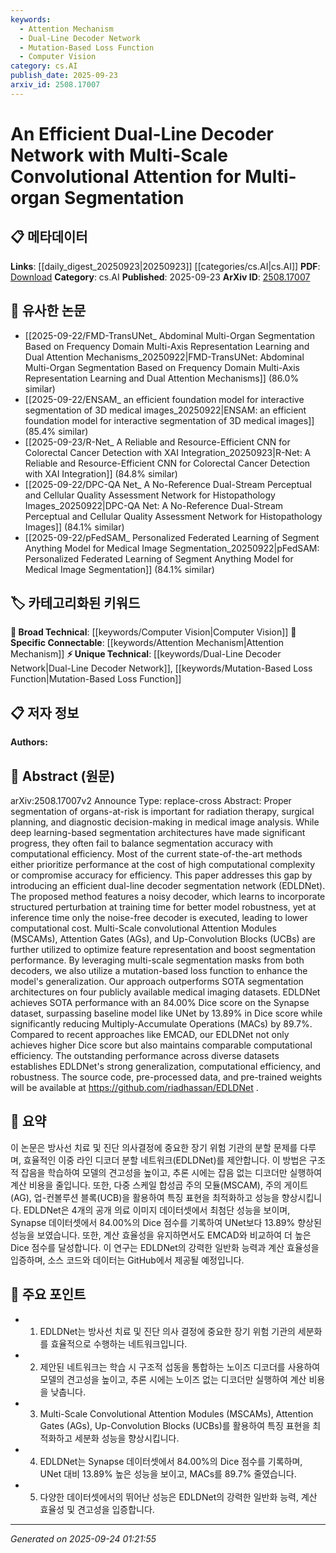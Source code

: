 ```yaml
---
keywords:
  - Attention Mechanism
  - Dual-Line Decoder Network
  - Mutation-Based Loss Function
  - Computer Vision
category: cs.AI
publish_date: 2025-09-23
arxiv_id: 2508.17007
---
```


<!-- KEYWORD_LINKING_METADATA:
{
  "processed_timestamp": "2025-09-24T01:21:55.927294",
  "vocabulary_version": "1.0",
  "selected_keywords": [
    "Attention Mechanism",
    "Dual-Line Decoder Network",
    "Mutation-Based Loss Function",
    "Computer Vision"
  ],
  "rejected_keywords": [],
  "similarity_scores": {
    "Attention Mechanism": 0.85,
    "Dual-Line Decoder Network": 0.8,
    "Mutation-Based Loss Function": 0.75,
    "Computer Vision": 0.7
  },
  "extraction_method": "AI_prompt_based",
  "budget_applied": true,
  "candidates_json": {
    "candidates": [
      {
        "surface": "Multi-Scale Convolutional Attention",
        "canonical": "Attention Mechanism",
        "aliases": [
          "MSCAM",
          "Multi-Scale Attention"
        ],
        "category": "specific_connectable",
        "rationale": "This mechanism enhances feature representation and aligns with the known concept of attention mechanisms in neural networks.",
        "novelty_score": 0.45,
        "connectivity_score": 0.88,
        "specificity_score": 0.7,
        "link_intent_score": 0.85
      },
      {
        "surface": "Dual-Line Decoder Network",
        "canonical": "Dual-Line Decoder Network",
        "aliases": [
          "EDLDNet"
        ],
        "category": "unique_technical",
        "rationale": "Represents a novel architecture specific to this paper, crucial for understanding its contribution.",
        "novelty_score": 0.75,
        "connectivity_score": 0.6,
        "specificity_score": 0.85,
        "link_intent_score": 0.8
      },
      {
        "surface": "Mutation-Based Loss Function",
        "canonical": "Mutation-Based Loss Function",
        "aliases": [],
        "category": "unique_technical",
        "rationale": "Introduces a new method for enhancing model generalization, unique to this study.",
        "novelty_score": 0.7,
        "connectivity_score": 0.55,
        "specificity_score": 0.8,
        "link_intent_score": 0.75
      },
      {
        "surface": "Medical Image Segmentation",
        "canonical": "Computer Vision",
        "aliases": [
          "Organ Segmentation"
        ],
        "category": "broad_technical",
        "rationale": "Links to the broader field of computer vision, of which medical image segmentation is a part.",
        "novelty_score": 0.4,
        "connectivity_score": 0.9,
        "specificity_score": 0.5,
        "link_intent_score": 0.7
      }
    ],
    "ban_list_suggestions": [
      "SOTA",
      "performance",
      "efficiency"
    ]
  },
  "decisions": [
    {
      "candidate_surface": "Multi-Scale Convolutional Attention",
      "resolved_canonical": "Attention Mechanism",
      "decision": "linked",
      "scores": {
        "novelty": 0.45,
        "connectivity": 0.88,
        "specificity": 0.7,
        "link_intent": 0.85
      }
    },
    {
      "candidate_surface": "Dual-Line Decoder Network",
      "resolved_canonical": "Dual-Line Decoder Network",
      "decision": "linked",
      "scores": {
        "novelty": 0.75,
        "connectivity": 0.6,
        "specificity": 0.85,
        "link_intent": 0.8
      }
    },
    {
      "candidate_surface": "Mutation-Based Loss Function",
      "resolved_canonical": "Mutation-Based Loss Function",
      "decision": "linked",
      "scores": {
        "novelty": 0.7,
        "connectivity": 0.55,
        "specificity": 0.8,
        "link_intent": 0.75
      }
    },
    {
      "candidate_surface": "Medical Image Segmentation",
      "resolved_canonical": "Computer Vision",
      "decision": "linked",
      "scores": {
        "novelty": 0.4,
        "connectivity": 0.9,
        "specificity": 0.5,
        "link_intent": 0.7
      }
    }
  ]
}
-->

# An Efficient Dual-Line Decoder Network with Multi-Scale Convolutional Attention for Multi-organ Segmentation

## 📋 메타데이터

**Links**: [[daily_digest_20250923|20250923]] [[categories/cs.AI|cs.AI]]
**PDF**: [Download](https://arxiv.org/pdf/2508.17007.pdf)
**Category**: cs.AI
**Published**: 2025-09-23
**ArXiv ID**: [2508.17007](https://arxiv.org/abs/2508.17007)

## 🔗 유사한 논문
- [[2025-09-22/FMD-TransUNet_ Abdominal Multi-Organ Segmentation Based on Frequency Domain Multi-Axis Representation Learning and Dual Attention Mechanisms_20250922|FMD-TransUNet: Abdominal Multi-Organ Segmentation Based on Frequency Domain Multi-Axis Representation Learning and Dual Attention Mechanisms]] (86.0% similar)
- [[2025-09-22/ENSAM_ an efficient foundation model for interactive segmentation of 3D medical images_20250922|ENSAM: an efficient foundation model for interactive segmentation of 3D medical images]] (85.4% similar)
- [[2025-09-23/R-Net_ A Reliable and Resource-Efficient CNN for Colorectal Cancer Detection with XAI Integration_20250923|R-Net: A Reliable and Resource-Efficient CNN for Colorectal Cancer Detection with XAI Integration]] (84.8% similar)
- [[2025-09-22/DPC-QA Net_ A No-Reference Dual-Stream Perceptual and Cellular Quality Assessment Network for Histopathology Images_20250922|DPC-QA Net: A No-Reference Dual-Stream Perceptual and Cellular Quality Assessment Network for Histopathology Images]] (84.1% similar)
- [[2025-09-22/pFedSAM_ Personalized Federated Learning of Segment Anything Model for Medical Image Segmentation_20250922|pFedSAM: Personalized Federated Learning of Segment Anything Model for Medical Image Segmentation]] (84.1% similar)

## 🏷️ 카테고리화된 키워드
**🧠 Broad Technical**: [[keywords/Computer Vision|Computer Vision]]
**🔗 Specific Connectable**: [[keywords/Attention Mechanism|Attention Mechanism]]
**⚡ Unique Technical**: [[keywords/Dual-Line Decoder Network|Dual-Line Decoder Network]], [[keywords/Mutation-Based Loss Function|Mutation-Based Loss Function]]

## 📋 저자 정보

**Authors:** 

## 📄 Abstract (원문)

arXiv:2508.17007v2 Announce Type: replace-cross 
Abstract: Proper segmentation of organs-at-risk is important for radiation therapy, surgical planning, and diagnostic decision-making in medical image analysis. While deep learning-based segmentation architectures have made significant progress, they often fail to balance segmentation accuracy with computational efficiency. Most of the current state-of-the-art methods either prioritize performance at the cost of high computational complexity or compromise accuracy for efficiency. This paper addresses this gap by introducing an efficient dual-line decoder segmentation network (EDLDNet). The proposed method features a noisy decoder, which learns to incorporate structured perturbation at training time for better model robustness, yet at inference time only the noise-free decoder is executed, leading to lower computational cost. Multi-Scale convolutional Attention Modules (MSCAMs), Attention Gates (AGs), and Up-Convolution Blocks (UCBs) are further utilized to optimize feature representation and boost segmentation performance. By leveraging multi-scale segmentation masks from both decoders, we also utilize a mutation-based loss function to enhance the model's generalization. Our approach outperforms SOTA segmentation architectures on four publicly available medical imaging datasets. EDLDNet achieves SOTA performance with an 84.00% Dice score on the Synapse dataset, surpassing baseline model like UNet by 13.89% in Dice score while significantly reducing Multiply-Accumulate Operations (MACs) by 89.7%. Compared to recent approaches like EMCAD, our EDLDNet not only achieves higher Dice score but also maintains comparable computational efficiency. The outstanding performance across diverse datasets establishes EDLDNet's strong generalization, computational efficiency, and robustness. The source code, pre-processed data, and pre-trained weights will be available at https://github.com/riadhassan/EDLDNet .

## 📝 요약

이 논문은 방사선 치료 및 진단 의사결정에 중요한 장기 위험 기관의 분할 문제를 다루며, 효율적인 이중 라인 디코더 분할 네트워크(EDLDNet)를 제안합니다. 이 방법은 구조적 잡음을 학습하여 모델의 견고성을 높이고, 추론 시에는 잡음 없는 디코더만 실행하여 계산 비용을 줄입니다. 또한, 다중 스케일 합성곱 주의 모듈(MSCAM), 주의 게이트(AG), 업-컨볼루션 블록(UCB)을 활용하여 특징 표현을 최적화하고 성능을 향상시킵니다. EDLDNet은 4개의 공개 의료 이미지 데이터셋에서 최첨단 성능을 보이며, Synapse 데이터셋에서 84.00%의 Dice 점수를 기록하여 UNet보다 13.89% 향상된 성능을 보였습니다. 또한, 계산 효율성을 유지하면서도 EMCAD와 비교하여 더 높은 Dice 점수를 달성합니다. 이 연구는 EDLDNet의 강력한 일반화 능력과 계산 효율성을 입증하며, 소스 코드와 데이터는 GitHub에서 제공될 예정입니다.

## 🎯 주요 포인트

- 1. EDLDNet는 방사선 치료 및 진단 의사 결정에 중요한 장기 위험 기관의 세분화를 효율적으로 수행하는 네트워크입니다.
- 2. 제안된 네트워크는 학습 시 구조적 섭동을 통합하는 노이즈 디코더를 사용하여 모델의 견고성을 높이고, 추론 시에는 노이즈 없는 디코더만 실행하여 계산 비용을 낮춥니다.
- 3. Multi-Scale Convolutional Attention Modules (MSCAMs), Attention Gates (AGs), Up-Convolution Blocks (UCBs)를 활용하여 특징 표현을 최적화하고 세분화 성능을 향상시킵니다.
- 4. EDLDNet는 Synapse 데이터셋에서 84.00%의 Dice 점수를 기록하며, UNet 대비 13.89% 높은 성능을 보이고, MACs를 89.7% 줄였습니다.
- 5. 다양한 데이터셋에서의 뛰어난 성능은 EDLDNet의 강력한 일반화 능력, 계산 효율성 및 견고성을 입증합니다.


---

*Generated on 2025-09-24 01:21:55*